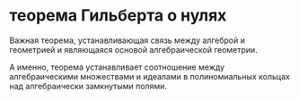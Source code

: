 # теорема Гильберта о нулях
Важная теорема, устанавливающая связь между алгеброй и геометрией и являющаяся основой алгебраической геометрии.

А именно, теорема устанавливает соотношение между алгебраическими множествами и идеалами в полиномиальных кольцах над алгебраически замкнутыми полями.